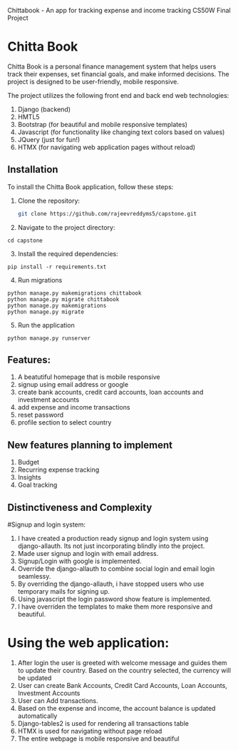 Chittabook - An app for tracking expense and income tracking
CS50W Final Project
# Chitta Book

Chitta Book is a personal finance management system that helps users track their expenses, set financial goals, and make informed decisions. The project is designed to be user-friendly, mobile responsive.

The project utilizes the following front end and back end web technologies:
1. Django (backend)
2. HMTL5
3. Bootstrap (for beautiful and mobile responsive templates)
4. Javascript (for functionality like changing text colors based on values)
5. JQuery (just for fun!)
6. HTMX (for navigating web application pages without reload)

## Installation
To install the Chitta Book application, follow these steps:

1. Clone the repository:

   ```bash
   git clone https://github.com/rajeevreddyms5/capstone.git

2. Navigate to the project directory:

```
cd capstone
```
3. Install the required dependencies:
```
pip install -r requirements.txt
```
4. Run migrations
```
python manage.py makemigrations chittabook
python manage.py migrate chittabook
python manage.py makemigrations
python manage.py migrate
```
5. Run the application
```
python manage.py runserver
```

## Features:
1. A beatutiful homepage that is mobile responsive
2. signup using email address or google
3. create bank accounts, credit card accounts, loan accounts and investment accounts
4. add expense and income transactions
5. reset password
6. profile section to select country

## New features planning to implement
1. Budget
2. Recurring expense tracking
3. Insights
4. Goal tracking


## Distinctiveness and Complexity
#Signup and login system:
1. I have created a production ready signup and login system using django-allauth. Its not just incorporating blindly into the project. 
2. Made user signup and login with email address.
3. Signup/Login with google is implemented.
4. Override the django-allauth to combine social login and email login seamlessy.
5. By overriding the django-allauth, i have stopped users who use temporary mails for signing up.
6. Using javascript the login password show feature is implemented.
7. I have overriden the templates to make them more responsive and beautiful.

# Using the web application:
1. After login the user is greeted with welcome message and guides them to update their country. Based on the country selected, the currency will be updated
2. User can create Bank Accounts, Credit Card Accounts, Loan Accounts, Investment Accounts
3. User can Add transactions.
4. Based on the expense and income, the account balance is updated automatically
5. Django-tables2 is used for rendering all transactions table
6. HTMX is used for navigating without page reload
7. The entire webpage is mobile responsive and beautiful




